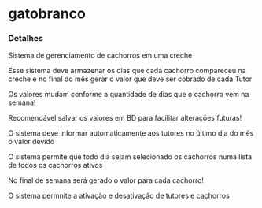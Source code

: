 # gatobranco
### Detalhes
Sistema de gerenciamento de cachorros em uma creche

Esse sistema deve armazenar os dias que cada cachorro compareceu na creche e no final do mês gerar o valor que deve ser cobrado de cada Tutor

Os valores mudam conforme a quantidade de dias que o cachorro vem na semana!

Recomendável salvar os valores em BD para facilitar alterações futuras!

O sistema deve informar automaticamente aos tutores no último dia do mês o valor devido

O sistema permite que todo dia sejam selecionado os cachorros numa lista de todos os cachorros ativos

No final de semana será gerado o valor para cada cachorro!

O sistema permnite a ativação e desativação de tutores e cachorros
